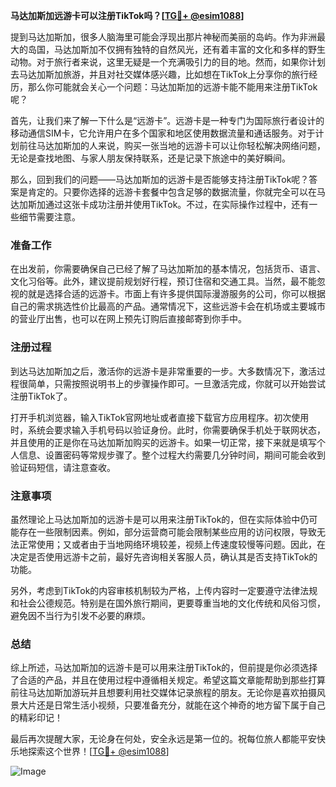 **马达加斯加远游卡可以注册TikTok吗？[[TG💪+ @esim1088](https://t.me/s/esim1088)]**

提到马达加斯加，很多人脑海里可能会浮现出那片神秘而美丽的岛屿。作为非洲最大的岛国，马达加斯加不仅拥有独特的自然风光，还有着丰富的文化和多样的野生动物。对于旅行者来说，这里无疑是一个充满吸引力的目的地。然而，如果你计划去马达加斯加旅游，并且对社交媒体感兴趣，比如想在TikTok上分享你的旅行经历，那么你可能就会关心一个问题：马达加斯加的远游卡能不能用来注册TikTok呢？

首先，让我们来了解一下什么是“远游卡”。远游卡是一种专门为国际旅行者设计的移动通信SIM卡，它允许用户在多个国家和地区使用数据流量和通话服务。对于计划前往马达加斯加的人来说，购买一张当地的远游卡可以让你轻松解决网络问题，无论是查找地图、与家人朋友保持联系，还是记录下旅途中的美好瞬间。

那么，回到我们的问题——马达加斯加的远游卡是否能够支持注册TikTok呢？答案是肯定的。只要你选择的远游卡套餐中包含足够的数据流量，你就完全可以在马达加斯加通过这张卡成功注册并使用TikTok。不过，在实际操作过程中，还有一些细节需要注意。

### 准备工作

在出发前，你需要确保自己已经了解了马达加斯加的基本情况，包括货币、语言、文化习俗等。此外，建议提前规划好行程，预订住宿和交通工具。当然，最不能忽视的就是选择合适的远游卡。市面上有许多提供国际漫游服务的公司，你可以根据自己的需求挑选性价比最高的产品。通常情况下，这些远游卡会在机场或主要城市的营业厅出售，也可以在网上预先订购后直接邮寄到你手中。

### 注册过程

到达马达加斯加之后，激活你的远游卡是非常重要的一步。大多数情况下，激活过程很简单，只需按照说明书上的步骤操作即可。一旦激活完成，你就可以开始尝试注册TikTok了。

打开手机浏览器，输入TikTok官网地址或者直接下载官方应用程序。初次使用时，系统会要求输入手机号码以验证身份。此时，你需要确保手机处于联网状态，并且使用的正是你在马达加斯加购买的远游卡。如果一切正常，接下来就是填写个人信息、设置密码等常规步骤了。整个过程大约需要几分钟时间，期间可能会收到验证码短信，请注意查收。

### 注意事项

虽然理论上马达加斯加的远游卡是可以用来注册TikTok的，但在实际体验中仍可能存在一些限制因素。例如，部分运营商可能会限制某些应用的访问权限，导致无法正常使用；又或者由于当地网络环境较差，视频上传速度较慢等问题。因此，在决定是否使用远游卡之前，最好先咨询相关客服人员，确认其是否支持TikTok的功能。

另外，考虑到TikTok的内容审核机制较为严格，上传内容时一定要遵守法律法规和社会公德规范。特别是在国外旅行期间，更要尊重当地的文化传统和风俗习惯，避免因不当行为引发不必要的麻烦。

### 总结

综上所述，马达加斯加的远游卡是可以用来注册TikTok的，但前提是你必须选择了合适的产品，并且在使用过程中遵循相关规定。希望这篇文章能帮助到那些打算前往马达加斯加游玩并且想要利用社交媒体记录旅程的朋友。无论你是喜欢拍摄风景大片还是日常生活小视频，只要准备充分，就能在这个神奇的地方留下属于自己的精彩印记！

最后再次提醒大家，无论身在何处，安全永远是第一位的。祝每位旅人都能平安快乐地探索这个世界！[[TG💪+ @esim1088](https://t.me/s/esim1088)] 

![Image](https://i.postimg.cc/4NQfJmqS/Snipaste-2025-05-13-00-14-12.png)